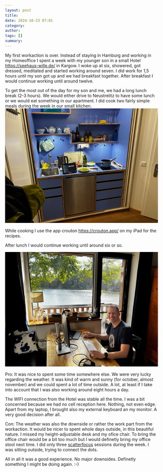 ```yaml
---
layout: post
title: 
date: 2024-10-23 07:01
category: 
author: 
tags: []
summary: 
---
```

My first workaction is over. Instead of staying in Hamburg and working in my Homeoffice I spent a week with my younger son in a small Hotel <https://seehaus-wille.de/> in Kargow.
I woke up at six, showered, got dressed, meditated and started working around seven. I did work for 1,5 hours until my son got up and we had breakfast together.
After breakfast I would continue working until around twelve.

To get the most out of the day for my son and me, we had a long lunch break (2-3 hours). We would either drive to Neustrelitz to have some lunch or  we would eat something in our apartment.
I did cook two fairly simple meals during the week in our small kitchen.
![Image of the kitchen in the apartment](/assets/workaction_kitchen.png)

While cooking I use the app crouton <https://crouton.app/> on my iPad for the recipes.

After lunch I would continue working until around six or so.

![Me sitting at the table during a beautiful day](/assets/workaction_at_desk.png)

Pro:
It was nice to spent some time somewhere else. We were very lucky regarding the weather. It was kind of warm and sunny (for october, almost november) and we could spent a lot of time outside. A lot, at least if I take into account that I was also working around eight hours a day.

The WIFI connection from the Hotel was stable all the time. I was a bit concerned because we had no cell reception here. Nothing, not even edge.
Apart from my laptop, I brought also my external keyboard an my monitor. A very good decision after all.

Con:
The weather was also the downside or rather the work part from the workaction. It would be nicer to spent whole days outside, in this beautiful nature.
I missed my height-adjustable desk and my ofice chair. To bring the office chair would be a bit too much but I would definetly bring my office stool next time.
I did only three [scatterfocus](https://alexfuerstenau.com/2024/09/10/Scatterfocus.html) sessions during the week. I was sitting outside, trying to connect the dots.

All in all it was a good experience. No major downsides. Definetly something I might be doing again. :-)

